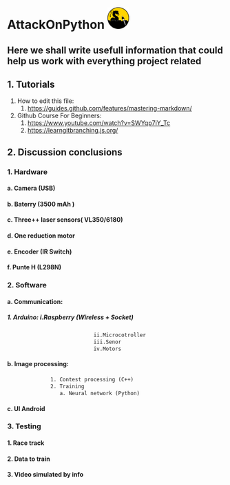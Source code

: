
 #  AttackOnPython <img src="/Docs/Images/Logo.png" width="50" height="50" >


## Here we shall write usefull information that could help us work with everything project related 

## 1. Tutorials
   1. How to edit this file:   
       1. https://guides.github.com/features/mastering-markdown/
   2. Github Course For Beginners:
       1. https://www.youtube.com/watch?v=SWYqp7iY_Tc
       2. https://learngitbranching.js.org/


## 2. Discussion conclusions
###      1. Hardware
####            a. Camera (USB)
####            b. Baterry (3500 mAh )
####            c. Three++ laser sensors( VL350/6180)
####            d. One reduction motor 
####            e. Encoder (IR Switch)
####            f. Punte H (L298N)
            
###      2. Software
####             a. Communication:
#####                 1. Arduino:    i.Raspberry (Wireless + Socket)
                                ii.Microcotroller
                                iii.Senor   
                                iv.Motors
             
####             b. Image processing:
                  1. Contest processing (C++)
                  2. Training
                     a. Neural network (Python)  
####             c. UI Android
###      3. Testing
####             1. Race track
####             2. Data to train             
####             3. Video simulated by info
             
